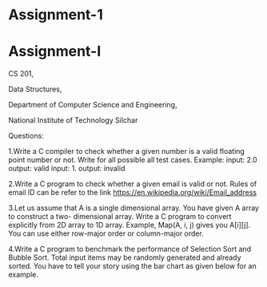 # Assignment-1
# Assignment-I

CS 201,

Data Structures,

Department of Computer Science and Engineering,

National Institute of Technology Silchar

Questions:

1.Write a C compiler to check whether a given number is a valid floating point number or not. Write for all possible all test cases. Example: input: 2.0 output: valid input: 1. output: invalid

2.Write a C program to check whether a given email is valid or not. Rules of email ID can be refer to the link https://en.wikipedia.org/wiki/Email_address

3.Let us assume that A is a single dimensional array. You have given A array to construct a two- dimensional array. Write a C program to convert explicitly from 2D array to 1D array. Example, Map(A, i, j) gives you A[i][j]. You can use either row-major order or column-major order.

4.Write a C program to benchmark the performance of Selection Sort and Bubble Sort. Total input items may be randomly generated and already sorted. You have to tell your story using the bar chart as given below for an example.
